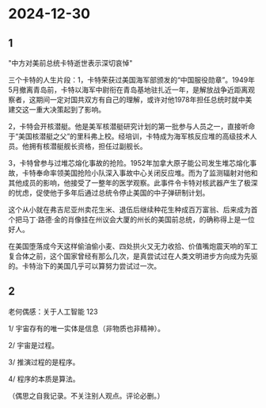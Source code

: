 # 2024-12-30

## 1


"中方对美前总统卡特逝世表示深切哀悼"

三个卡特的人生片段：1，卡特荣获过美国海军部颁发的“中国服役勋章”。1949年5月撤离青岛前，卡特以海军中尉衔在青岛基地驻扎近一年，是解放战争近距离观察者，这期间一定对国共双方有自己的理解，或许对他1978年担任总统时就中美建交这一重大决策起到了影响。

2，卡特会开核潜艇。他是美军核潜艇研究计划的第一批参与人员之一，直接听命于“美国核潜艇之父”的里科弗上校。经培训，卡特成为海军核反应堆的高级技术人员。他拥有核潜艇舰长资格，担任过副舰长。

3，卡特曾参与过堆芯熔化事故的抢险。1952年加拿大原子能公司发生堆芯熔化事故，卡特奉命率领美国抢险小队深入事故中心关闭反应堆。而为了监测辐射对他和其他成员的影响，他接受了一整年的医学观察。此事件令卡特对核武器产生了极深的忧虑，促使他于多年后通过总统令停止美国的中子弹研制计划。

这个从小就在弗吉尼亚州卖花生米、退伍后继续种花生种成百万富翁、后来成为首个把马丁·路德·金的肖像挂在州议会大厦的州长的美国前总统，的确称得上是一位好人。

在美国堕落成今天这样偷油偷小麦、四处拱火又无力收拾、价值嘴炮震天响的军工复合体之前，这个国家曾经有那么几次，是真尝试过在人类文明进步方向成为先驱的。卡特治下的美国几乎可以算努力尝试过一次。






## 2


老何偶感：关于人工智能 123

1/ 宇宙存有的唯一实体是信息（非物质也非精神）。

2/ 宇宙是过程。

3/ 推演过程的是程序。

4/ 程序的本质是算法。

（偶思之自我记录。不关注别人观点。评论必删。） ​​​






